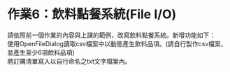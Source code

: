 # 作業6：飲料點餐系統(File I/O)

請依照前一個作業的內容與上課的範例，改寫飲料點餐系統。新增功能如下：  
使用OpenFileDialog讀取csv檔案中以動態產生飲料品項。(請自行製作csv檔案，並產生至少6項飲料品項)  
將訂購清單寫入以自行命名之txt文字檔案內。
